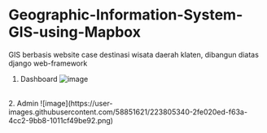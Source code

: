 # Geographic-Information-System-GIS-using-Mapbox
GIS berbasis website case destinasi wisata daerah klaten, dibangun diatas django web-framework

1. Dashboard
![image](https://user-images.githubusercontent.com/58851621/223804801-1d9a44f6-46ec-468a-8506-99c8f3c96c50.png)
<br>
2. Admin
![image](https://user-images.githubusercontent.com/58851621/223805340-2fe020ed-f63a-4cc2-9bb8-1011cf49be92.png)
